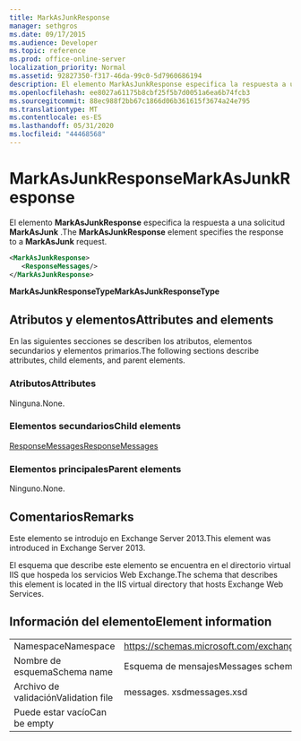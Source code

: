 ```yaml
---
title: MarkAsJunkResponse
manager: sethgros
ms.date: 09/17/2015
ms.audience: Developer
ms.topic: reference
ms.prod: office-online-server
localization_priority: Normal
ms.assetid: 92827350-f317-46da-99c0-5d7960686194
description: El elemento MarkAsJunkResponse especifica la respuesta a una solicitud MarkAsJunk.
ms.openlocfilehash: ee8027a61175b8cbf25f5b7d0051a6ea6b74fcb3
ms.sourcegitcommit: 88ec988f2bb67c1866d06b361615f3674a24e795
ms.translationtype: MT
ms.contentlocale: es-ES
ms.lasthandoff: 05/31/2020
ms.locfileid: "44468568"
---
```

# <a name="markasjunkresponse"></a><span data-ttu-id="aa56f-103">MarkAsJunkResponse</span><span class="sxs-lookup"><span data-stu-id="aa56f-103">MarkAsJunkResponse</span></span>

<span data-ttu-id="aa56f-104">El elemento **MarkAsJunkResponse** especifica la respuesta a una solicitud **MarkAsJunk** .</span><span class="sxs-lookup"><span data-stu-id="aa56f-104">The **MarkAsJunkResponse** element specifies the response to a **MarkAsJunk** request.</span></span> 
  
```XML
<MarkAsJunkResponse>
   <ResponseMessages/>
</MarkAsJunkResponse>
```

 <span data-ttu-id="aa56f-105">**MarkAsJunkResponseType**</span><span class="sxs-lookup"><span data-stu-id="aa56f-105">**MarkAsJunkResponseType**</span></span>
## <a name="attributes-and-elements"></a><span data-ttu-id="aa56f-106">Atributos y elementos</span><span class="sxs-lookup"><span data-stu-id="aa56f-106">Attributes and elements</span></span>

<span data-ttu-id="aa56f-107">En las siguientes secciones se describen los atributos, elementos secundarios y elementos primarios.</span><span class="sxs-lookup"><span data-stu-id="aa56f-107">The following sections describe attributes, child elements, and parent elements.</span></span>
  
### <a name="attributes"></a><span data-ttu-id="aa56f-108">Atributos</span><span class="sxs-lookup"><span data-stu-id="aa56f-108">Attributes</span></span>

<span data-ttu-id="aa56f-109">Ninguna.</span><span class="sxs-lookup"><span data-stu-id="aa56f-109">None.</span></span>
  
### <a name="child-elements"></a><span data-ttu-id="aa56f-110">Elementos secundarios</span><span class="sxs-lookup"><span data-stu-id="aa56f-110">Child elements</span></span>

[<span data-ttu-id="aa56f-111">ResponseMessages</span><span class="sxs-lookup"><span data-stu-id="aa56f-111">ResponseMessages</span></span>](responsemessages.md)
  
### <a name="parent-elements"></a><span data-ttu-id="aa56f-112">Elementos principales</span><span class="sxs-lookup"><span data-stu-id="aa56f-112">Parent elements</span></span>

<span data-ttu-id="aa56f-113">Ninguno.</span><span class="sxs-lookup"><span data-stu-id="aa56f-113">None.</span></span>
  
## <a name="remarks"></a><span data-ttu-id="aa56f-114">Comentarios</span><span class="sxs-lookup"><span data-stu-id="aa56f-114">Remarks</span></span>

<span data-ttu-id="aa56f-115">Este elemento se introdujo en Exchange Server 2013.</span><span class="sxs-lookup"><span data-stu-id="aa56f-115">This element was introduced in Exchange Server 2013.</span></span>
  
<span data-ttu-id="aa56f-116">El esquema que describe este elemento se encuentra en el directorio virtual IIS que hospeda los servicios Web Exchange.</span><span class="sxs-lookup"><span data-stu-id="aa56f-116">The schema that describes this element is located in the IIS virtual directory that hosts Exchange Web Services.</span></span>
  
## <a name="element-information"></a><span data-ttu-id="aa56f-117">Información del elemento</span><span class="sxs-lookup"><span data-stu-id="aa56f-117">Element information</span></span>

|||
|:-----|:-----|
|<span data-ttu-id="aa56f-118">Namespace</span><span class="sxs-lookup"><span data-stu-id="aa56f-118">Namespace</span></span>  <br/> |https://schemas.microsoft.com/exchange/services/2006/messages  <br/> |
|<span data-ttu-id="aa56f-119">Nombre de esquema</span><span class="sxs-lookup"><span data-stu-id="aa56f-119">Schema name</span></span>  <br/> |<span data-ttu-id="aa56f-120">Esquema de mensajes</span><span class="sxs-lookup"><span data-stu-id="aa56f-120">Messages schema</span></span>  <br/> |
|<span data-ttu-id="aa56f-121">Archivo de validación</span><span class="sxs-lookup"><span data-stu-id="aa56f-121">Validation file</span></span>  <br/> |<span data-ttu-id="aa56f-122">messages. xsd</span><span class="sxs-lookup"><span data-stu-id="aa56f-122">messages.xsd</span></span>  <br/> |
|<span data-ttu-id="aa56f-123">Puede estar vacío</span><span class="sxs-lookup"><span data-stu-id="aa56f-123">Can be empty</span></span>  <br/> ||
   

